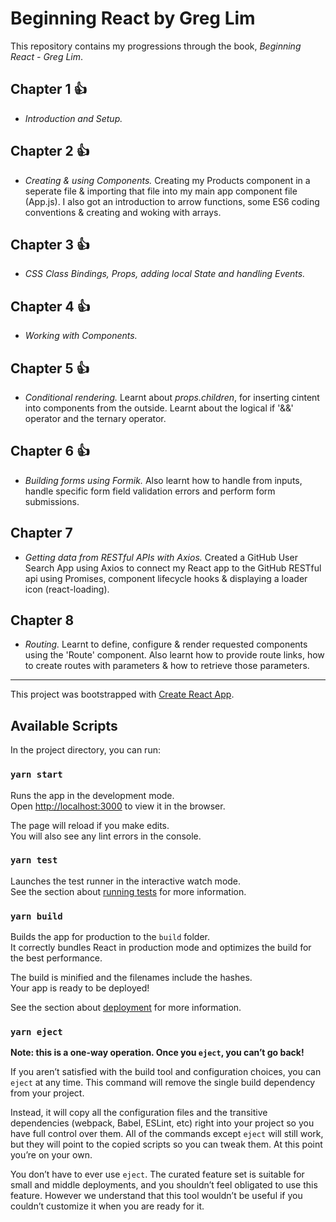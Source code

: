 # Beginning React by Greg Lim
This repository contains my progressions through the book, *Beginning React - Greg Lim*.

## Chapter 1 :+1:
- *Introduction and Setup.*
## Chapter 2 :+1:
- *Creating & using Components.* Creating my Products component in a seperate file & importing that file into my main app component file (App.js). I also got an introduction to arrow functions, some ES6 coding conventions & creating and woking with arrays. 
## Chapter 3 :+1:
- *CSS Class Bindings, Props, adding local State and handling Events.* 
## Chapter 4 :+1:
- *Working with Components.* 
## Chapter 5 :+1:
- *Conditional rendering.* Learnt about *props.children*, for inserting cintent into components from the outside. Learnt about the logical if '&&' operator and the ternary operator. 
## Chapter 6 :+1:
- *Building forms using Formik.* Also learnt how to handle from inputs, handle specific form field validation errors and perform form submissions. 
## Chapter 7
- *Getting data from RESTful APIs with Axios.*  Created a GitHub User Search App using Axios to connect my React app to the GitHub RESTful api using Promises, component lifecycle hooks & displaying a loader icon (react-loading).
## Chapter 8
- *Routing.* Learnt to define, configure & render requested components using the 'Route' component. Also learnt how to provide route links, how to create routes with parameters & how to retrieve those parameters. 
________________________________________________________________________________________

This project was bootstrapped with [Create React App](https://github.com/facebook/create-react-app).

## Available Scripts

In the project directory, you can run:

### `yarn start`

Runs the app in the development mode.<br />
Open [http://localhost:3000](http://localhost:3000) to view it in the browser.

The page will reload if you make edits.<br />
You will also see any lint errors in the console.

### `yarn test`

Launches the test runner in the interactive watch mode.<br />
See the section about [running tests](https://facebook.github.io/create-react-app/docs/running-tests) for more information.

### `yarn build`

Builds the app for production to the `build` folder.<br />
It correctly bundles React in production mode and optimizes the build for the best performance.

The build is minified and the filenames include the hashes.<br />
Your app is ready to be deployed!

See the section about [deployment](https://facebook.github.io/create-react-app/docs/deployment) for more information.

### `yarn eject`

**Note: this is a one-way operation. Once you `eject`, you can’t go back!**

If you aren’t satisfied with the build tool and configuration choices, you can `eject` at any time. This command will remove the single build dependency from your project.

Instead, it will copy all the configuration files and the transitive dependencies (webpack, Babel, ESLint, etc) right into your project so you have full control over them. All of the commands except `eject` will still work, but they will point to the copied scripts so you can tweak them. At this point you’re on your own.

You don’t have to ever use `eject`. The curated feature set is suitable for small and middle deployments, and you shouldn’t feel obligated to use this feature. However we understand that this tool wouldn’t be useful if you couldn’t customize it when you are ready for it.
